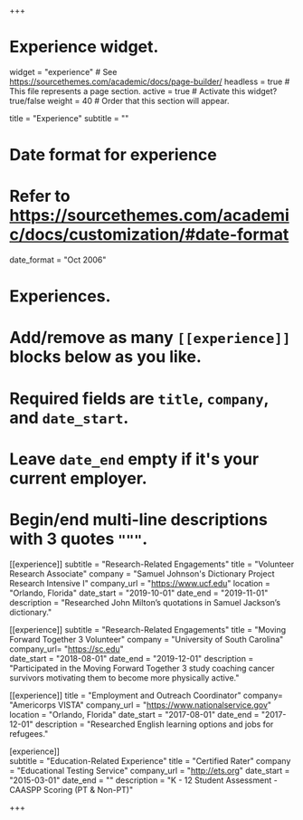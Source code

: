 +++
# Experience widget.
widget = "experience"  # See https://sourcethemes.com/academic/docs/page-builder/
headless = true  # This file represents a page section.
active = true  # Activate this widget? true/false
weight = 40  # Order that this section will appear.

title = "Experience"
subtitle = ""

# Date format for experience
#   Refer to https://sourcethemes.com/academic/docs/customization/#date-format
date_format = "Oct 2006"

# Experiences.
#   Add/remove as many `[[experience]]` blocks below as you like.
#   Required fields are `title`, `company`, and `date_start`.
#   Leave `date_end` empty if it's your current employer.
#   Begin/end multi-line descriptions with 3 quotes `"""`.

[[experience]]
  subtitle = "Research-Related Engagements"
  title = "Volunteer Research Associate"
  company = "Samuel Johnson's Dictionary Project Research Intensive I"
  company_url = "https://www.ucf.edu"
  location = "Orlando, Florida"
  date_start = "2019-10-01"
  date_end = "2019-11-01"
  description = "Researched John Milton’s quotations in Samuel Jackson’s dictionary."

[[experience]]
  subtitle = "Research-Related Engagements"
  title = "Moving Forward Together 3 Volunteer"
  company = "University of South Carolina"
  company_url= "https://sc.edu"   
  date_start = "2018-08-01"
  date_end = "2019-12-01"
  description = "Participated in the Moving Forward Together 3 study coaching cancer survivors motivating them to become more physically active."

[[experience]]
  title = "Employment and Outreach Coordinator"
  company= "Americorps VISTA"
  company_url = "https://www.nationalservice.gov"
  location = "Orlando, Florida"
  date_start = "2017-08-01"
  date_end = "2017-12-01"
  description = "Researched English learning options and jobs for refugees."

[experience]]  
subtitle = "Education-Related Experience"
  title = "Certified Rater"
  company = "Educational Testing Service"
  company_url = "http://ets.org"
  date_start = "2015-03-01"
  date_end = ""
  description = "K - 12 Student Assessment - CAASPP Scoring (PT & Non-PT)"
  
+++
